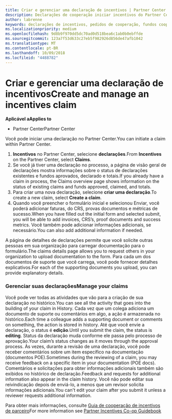 ```yaml
---
title: Criar e gerenciar uma declaração de incentivos | Partner Center
description: Declarações de cooperação iniciar incentivos do Partner Center.
author: labrenne
keywords: declarações de incentivos, pedidos de cooperação, fundos cooperativos
ms.localizationpriority: medium
ms.openlocfilehash: 9d8b9f970dd5dc70ad0d518bea6c1ab0b0ebffde
ms.sourcegitcommit: 123a7f53d633c27eb5f982926d856de47afb1042
ms.translationtype: MT
ms.contentlocale: pt-BR
ms.lasthandoff: 10/09/2018
ms.locfileid: "4488782"
---
```

# <a name="create-and-manage-an-incentives-claim"></a><span data-ttu-id="45b31-104">Criar e gerenciar uma declaração de incentivos</span><span class="sxs-lookup"><span data-stu-id="45b31-104">Create and manage an incentives claim</span></span>

**<span data-ttu-id="45b31-105">Aplicável a</span><span class="sxs-lookup"><span data-stu-id="45b31-105">Applies to</span></span>**
- <span data-ttu-id="45b31-106">Partner Center</span><span class="sxs-lookup"><span data-stu-id="45b31-106">Partner Center</span></span>

<span data-ttu-id="45b31-107">Você pode iniciar uma declaração no Partner Center.</span><span class="sxs-lookup"><span data-stu-id="45b31-107">You can initiate a claim within Partner Center.</span></span> 

1. <span data-ttu-id="45b31-108">**Incentivos** no Partner Center, selecione **declarações**.</span><span class="sxs-lookup"><span data-stu-id="45b31-108">From **Incentives** on the Partner Center, select **Claims**.</span></span>
2.  <span data-ttu-id="45b31-109">Se você já tiver uma declaração no processo, a página de visão geral de declarações mostra informações sobre o status de declarações existentes e fundos aprovados, declarado e totais.</span><span class="sxs-lookup"><span data-stu-id="45b31-109">If you already have a claim in process, the Claims overview page shows information on the status of existing claims and funds approved, claimed, and totals.</span></span>
3.  <span data-ttu-id="45b31-110">Para criar uma nova declaração, selecione **criar uma declaração**.</span><span class="sxs-lookup"><span data-stu-id="45b31-110">To create a new claim, select **Create a claim**.</span></span>
4.  <span data-ttu-id="45b31-111">Quando você preencher o formulário inicial e selecionou Enviar, você poderá adicionar faturas, do CRS, provas documentos e métricas de sucesso.</span><span class="sxs-lookup"><span data-stu-id="45b31-111">When you have filled out the initial form and selected submit, you will be able to add invoices, CRS’s, proof documents and success metrics.</span></span> <span data-ttu-id="45b31-112">Você também pode adicionar informações adicionais, se necessário.</span><span class="sxs-lookup"><span data-stu-id="45b31-112">You can also add additional information if needed.</span></span>

<span data-ttu-id="45b31-113">A página de detalhes de declarações permite que você solicite outras pessoas em sua organização para carregar documentação para o formulário.</span><span class="sxs-lookup"><span data-stu-id="45b31-113">The claims details page allows you to request others in your organization to upload documentation to the form.</span></span> <span data-ttu-id="45b31-114">Para cada um dos documentos de suporte que você carrega, você pode fornecer detalhes explicativos.</span><span class="sxs-lookup"><span data-stu-id="45b31-114">For each of the supporting documents you upload, you can provide explanatory details.</span></span> 

### <a name="manage-your-claims"></a><span data-ttu-id="45b31-115">Gerenciar suas declarações</span><span class="sxs-lookup"><span data-stu-id="45b31-115">Manage your claims</span></span>

<span data-ttu-id="45b31-116">Você pode ver todas as atividades que vão para a criação de sua declaração no histórico.</span><span class="sxs-lookup"><span data-stu-id="45b31-116">You can see all the activity that goes into the building of your claim in History.</span></span> <span data-ttu-id="45b31-117">Cada vez que um colega adiciona um documento de suporte ou comentários em algo, a ação é armazenada no histórico.</span><span class="sxs-lookup"><span data-stu-id="45b31-117">Each time a colleague adds a supporting document or comments on something, the action is stored in history.</span></span> <span data-ttu-id="45b31-118">Até que você envie a declaração, o status é **edição**.</span><span class="sxs-lookup"><span data-stu-id="45b31-118">Until you submit the claim, the status is **editing**.</span></span> <span data-ttu-id="45b31-119">Status da declaração muda conforme ele passa pelo processo de aprovação.</span><span class="sxs-lookup"><span data-stu-id="45b31-119">Your claim’s status changes as it moves through the approval process.</span></span> <span data-ttu-id="45b31-120">Às vezes, durante a revisão de uma declaração, você pode receber comentários sobre um item específico na documentação (documentos POE).</span><span class="sxs-lookup"><span data-stu-id="45b31-120">Sometimes during the reviewing of a claim, you may receive feedback on a specific item in your documentation (POE docs).</span></span> <span data-ttu-id="45b31-121">Comentários e solicitações para obter informações adicionais também são exibidos no histórico de declaração.</span><span class="sxs-lookup"><span data-stu-id="45b31-121">Feedback and requests for additional information also appear in the claim history.</span></span> <span data-ttu-id="45b31-122">Você não pode editar sua reivindicação depois de enviá-lo, a menos que um revisor solicita informações adicionais.</span><span class="sxs-lookup"><span data-stu-id="45b31-122">You can't edit your claim after you submit it unless a reviewer requests additional information.</span></span>

<span data-ttu-id="45b31-123">Para obter mais informações, consulte [Guia de cooperação de incentivos de parceiro](https://assets.microsoft.com/coop-guidebook.pdf)</span><span class="sxs-lookup"><span data-stu-id="45b31-123">For more information see [Partner Incentives Co-op Guidebook](https://assets.microsoft.com/coop-guidebook.pdf)</span></span>
